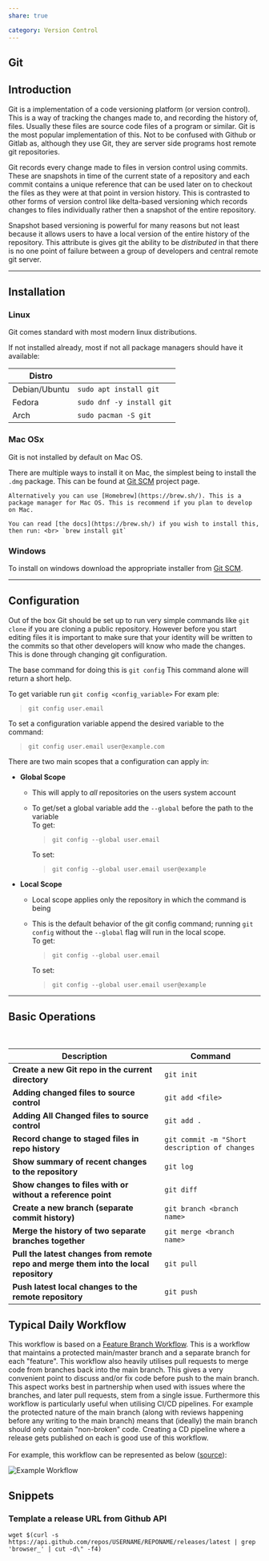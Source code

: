 ```yaml
---
share: true

category: Version Control
---
```

## Git

## Introduction

Git is a implementation of a code versioning platform (or version control). This is a way of tracking the changes made to, and recording the history of, files. Usually these files are source code files of a program or similar. Git is the most popular implementation of this. Not to be confused with Github or Gitlab as, although they use Git, they are server side programs host remote git repositories.

Git records every change made to files in version control using commits.
These are snapshots in time of the current state of a repository and each commit contains a unique reference that can be used later on to checkout the files as they were at that point in version history. This is contrasted to other forms of version control like delta-based versioning which records changes to files individually rather then a snapshot of the entire repository.

Snapshot based versioning is powerful for many reasons but not least because it allows users to have a local version of the entire history of the repository. This attribute is gives git the ability to be _distributed_ in that there is no one point of failure between a group of developers and central remote git server.

---

## Installation

### Linux

Git comes standard with most modern linux distributions.

If not installed already, most if not all package managers should have it available:

| Distro        |                           |
| ------------- | ------------------------- |
| Debian/Ubuntu | `sudo apt install git`    |
| Fedora        | `sudo dnf -y install git` |
| Arch          | `sudo pacman -S git`      |

### Mac OSx

Git is not installed by default on Mac OS.

There are multiple ways to install it on Mac, the simplest being to install the `.dmg` package.
This can be found at [Git SCM](https://git-scm.com/) project page.

```ad-tip
Alternatively you can use [Homebrew](https://brew.sh/). This is a package manager for Mac OS. This is recommend if you plan to develop on Mac.

You can read [the docs](https://brew.sh/) if you wish to install this, then run: <br> `brew install git`

```


### Windows

To install on windows download the appropriate installer from [Git SCM](https://git-scm.com/download/win).

---

## Configuration

Out of the box Git should be set up to run very simple commands like `git clone` if you are cloning a public repository.
However before you start editing files it is important to make sure that your identity will be written to the commits so that other developers will know who made the changes. This is done through changing git configuration.

The base command for doing this is `git config`
This command alone will return a short help.

To get variable run `git config <config_variable>`
For exam
ple:

> `git config user.email`

To set a configuration variable append the desired variable to the command:

> `git config user.email user@example.com`

There are two main scopes that a configuration can apply in:

- **Global Scope**

  - This will apply to _all_ repositories on the users system account
  - To get/set a global variable add the `--global` before the path to the variable <br>
    To get:

    > `git config --global user.email`<br>

    To set:<br>

    > `git config --global user.email user@example`

- **Local Scope**

  - Local scope applies only the repository in which the command is being
  - This is the default behavior of the git config command; running `git config` without the `--global` flag will run in the local scope.<br>
    To get:

    > `git config --global user.email`<br>

    To set:<br>

    > `git config --global user.email user@example`

---

## Basic Operations

<br>

| Description                                                                           | Command                                       |
| ------------------------------------------------------------------------------------- | --------------------------------------------- |
| **Create a new Git repo in the current directory**                                    | `git init`                                    |
| **Adding changed files to source control**                                            | `git add <file>`                              |
| **Adding All Changed files to source control**                                        | `git add .`                                   |
| **Record change to staged files in repo history**                                     | `git commit -m "Short description of changes` |
| **Show summary of recent changes to the repository**                                  | `git log`                                     |
| **Show changes to files with or without a reference point**                           | `git diff`                                    |
| **Create a new branch (separate commit history)**                                     | `git branch <branch name>`                    |
| **Merge the history of two separate branches together**                               | `git merge <branch name>`                     |
| **Pull the latest changes from remote repo and merge them into the local repository** | `git pull`                                    |
| **Push latest local changes to the remote repository**                                | `git push`                                    |

## Typical Daily Workflow

This workflow is based on a [Feature Branch Workflow](https://www.atlassian.com/git/tutorials/comparing-workflows/feature-branch-workflow). This is a workflow that maintains a protected main/master branch and a separate branch for each "feature". This workflow also heavily utilises pull requests to merge code from branches back into the main branch. This gives a very convenient point to discuss and/or fix code before push to the main branch. This aspect works best in partnership when used with issues where the branches, and later pull requests, stem from a single issue.
Furthermore this workflow is particularly useful when utilising CI/CD pipelines. For example the protected nature of the main branch (along with reviews happening before any writing to the main branch) means that (ideally) the main branch should only contain "non-broken" code. Creating a CD pipeline where a release gets published on each is good use of this workflow.  
<br>
For example, this workflow can be represented as below ([source](https://victoria.dev/blog/git-branching-for-small-teams/)):

![Example Workflow](https://victoria.dev/blog/git-branching-for-small-teams/cover.png)

## Snippets

### Template a release URL from Github API

```shell
wget $(curl -s https://api.github.com/repos/USERNAME/REPONAME/releases/latest | grep 'browser_' | cut -d\" -f4)
```
